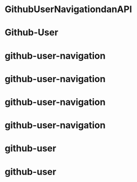 # GithubUserNavigationdanAPI
# Github-User
# github-user-navigation
# github-user-navigation
# github-user-navigation
# github-user-navigation
# github-user
# github-user
